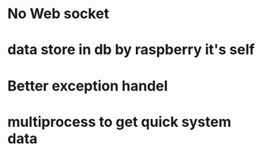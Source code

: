 # No Web socket
# data store in db by raspberry it's self
# Better exception handel
# multiprocess to get quick system data